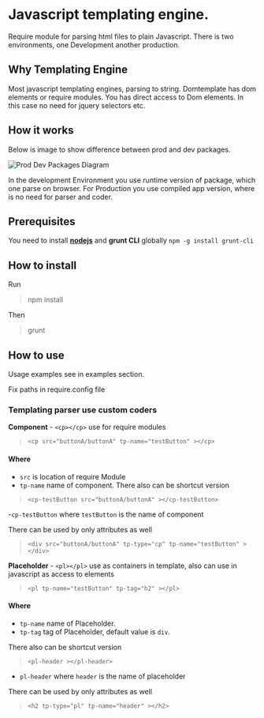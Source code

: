 # Javascript templating engine.

Require module for parsing html files to plain Javascript. There is two environments, one Development another production.

## Why Templating Engine

Most javascript templating engines, parsing to string. Domtemplate has dom elements or require modules. You has direct access to Dom elements. In this case no need for jquery selectors etc.

## How it works

Below is image to show difference between prod and dev packages.

![Prod Dev Packages Diagram](https://bitbucket.org/gunsim/domtemplate/raw/develop/docs/images/prod_dev.jpg)

In the development Environment you use runtime version of package, which one parse on browser. For Production you use compiled app version, where is no need for parser and coder.

## Prerequisites

You need to install [**nodejs**](http://nodejs.org/) and **grunt CLI** globally `npm -g install grunt-cli`

## How to install

Run

> npm install

Then

> grunt

## How to use
Usage examples see in examples section.

Fix paths in require.config file

### Templating parser use custom coders

**Component** - `<cp></cp>` use for require modules

> `<cp src="buttonA/buttonA" tp-name="testButton" ></cp>`

#### Where

- `src` is location of require Module
- `tp-name` name of component.
There also can be shortcut version

> `<cp-testButton src="buttonA/buttonA" ></cp-testButton>`

-`cp-testButton` where `testButton` is the name of component

There can be used by only attributes as well

> `<div src="buttonA/buttonA" tp-type="cp" tp-name="testButton" ></div>`


**Placeholder** - `<pl></pl>` use as containers in template, also can use in javascript as access to elements

> `<pl tp-name="testButton" tp-tag="h2" ></pl>`

#### Where

- `tp-name` name of Placeholder.
- `tp-tag` tag of Placeholder, default value is `div`.

There also can be shortcut version

> `<pl-header ></pl-header>`

- `pl-header` where `header` is the name of placeholder

There can be used by only attributes as well

> `<h2 tp-type="pl" tp-name="header" ></h2>`

